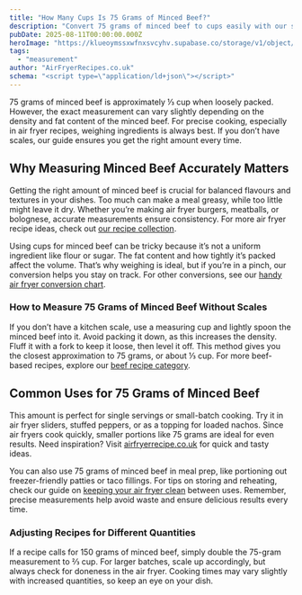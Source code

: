 ```yaml
---
title: "How Many Cups Is 75 Grams of Minced Beef?"
description: "Convert 75 grams of minced beef to cups easily with our simple guide. Perfect for air fryer recipes and meal prep!"
pubDate: 2025-08-11T00:00:00.000Z
heroImage: "https://klueoymssxwfnxsvcyhv.supabase.co/storage/v1/object/public/md/how-many-cups-is-75-grams-of-minced-beef-afb7106a.webp"
tags:
  - "measurement"
author: "AirFryerRecipes.co.uk"
schema: "<script type=\"application/ld+json\"></script>"
---
```


<p>75 grams of minced beef is approximately ⅓ cup when loosely packed. However, the exact measurement can vary slightly depending on the density and fat content of the minced beef. For precise cooking, especially in air fryer recipes, weighing ingredients is always best. If you don’t have scales, our guide ensures you get the right amount every time.</p>  

<h2>Why Measuring Minced Beef Accurately Matters</h2>  
<p>Getting the right amount of minced beef is crucial for balanced flavours and textures in your dishes. Too much can make a meal greasy, while too little might leave it dry. Whether you’re making air fryer burgers, meatballs, or bolognese, accurate measurements ensure consistency. For more air fryer recipe ideas, check out <a href=https://www.airfryerrecipe.co.uk/recipes>our recipe collection</a>.</p>  

<p>Using cups for minced beef can be tricky because it’s not a uniform ingredient like flour or sugar. The fat content and how tightly it’s packed affect the volume. That’s why weighing is ideal, but if you’re in a pinch, our conversion helps you stay on track. For other conversions, see our <a href=https://www.airfryerrecipe.co.uk/air-fryer-conversion-chart>handy air fryer conversion chart</a>.</p>  

<h3>How to Measure 75 Grams of Minced Beef Without Scales</h3>  
<p>If you don’t have a kitchen scale, use a measuring cup and lightly spoon the minced beef into it. Avoid packing it down, as this increases the density. Fluff it with a fork to keep it loose, then level it off. This method gives you the closest approximation to 75 grams, or about ⅓ cup. For more beef-based recipes, explore our <a href=https://www.airfryerrecipe.co.uk/recipe-category/beef>beef recipe category</a>.</p>  

<h2>Common Uses for 75 Grams of Minced Beef</h2>  
<p>This amount is perfect for single servings or small-batch cooking. Try it in air fryer sliders, stuffed peppers, or as a topping for loaded nachos. Since air fryers cook quickly, smaller portions like 75 grams are ideal for even results. Need inspiration? Visit <a href=https://www.airfryerrecipe.co.uk>airfryerrecipe.co.uk</a> for quick and tasty ideas.</p>  

<p>You can also use 75 grams of minced beef in meal prep, like portioning out freezer-friendly patties or taco fillings. For tips on storing and reheating, check our guide on <a href=https://www.airfryerrecipe.co.uk/air-fryer-cleaner>keeping your air fryer clean</a> between uses. Remember, precise measurements help avoid waste and ensure delicious results every time.</p>  

<h3>Adjusting Recipes for Different Quantities</h3>  
<p>If a recipe calls for 150 grams of minced beef, simply double the 75-gram measurement to ⅔ cup. For larger batches, scale up accordingly, but always check for doneness in the air fryer. Cooking times may vary slightly with increased quantities, so keep an eye on your dish.</p>